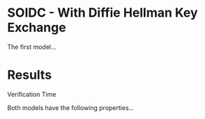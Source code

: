 # SOIDC - With Diffie Hellman Key Exchange

The first model...

# Results

Verification Time

Both models have the following properties...

